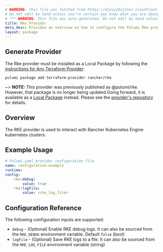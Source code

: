 ```yaml
---
# WARNING: this file was fetched from https://djoiyj6oj2oxz.cloudfront.net/docs/registry.opentofu.org/rancher/rke/1.7.5-rc1/index.md
# Do not edit by hand unless you're certain you know what you are doing!
# *** WARNING: This file was auto-generated. Do not edit by hand unless you're certain you know what you are doing! ***
title: Rke Provider
meta_desc: Provides an overview on how to configure the Pulumi Rke provider.
layout: package
---
```


## Generate Provider

The Rke provider must be installed as a Local Package by following the [instructions for Any Terraform Provider](https://www.pulumi.com/registry/packages/terraform-provider/):

```bash
pulumi package add terraform-provider rancher/rke
```
~> **NOTE:** This provider was previously published as @pulumi/rke.
However, that package is no longer being updated.Going forward, it is available as a [Local Package](https://www.pulumi.com/blog/any-terraform-provider/) instead.
Please see the [provider's repository](https://github.com/pulumi/pulumi-rke) for details.

## Overview

The RKE provider is used to interact with Rancher Kubernetes Engine kubernetes clusters.
## Example Usage

```yaml
# Pulumi.yaml provider configuration file
name: configuration-example
runtime:
config:
    rke:debug:
        value: true
    rke:logFile:
        value: <rke_log_file>

```
## Configuration Reference

The following configuration inputs are supported:

* `debug` - (Optional) Enable RKE debug logs. It can also be sourced from the `RKE_DEBUG` environment variable. Default `false` (bool)
* `logFile` - (Optional) Save RKE logs to a file. It can also be sourced from the `RKE_LOG_FILE` environment variable (string)